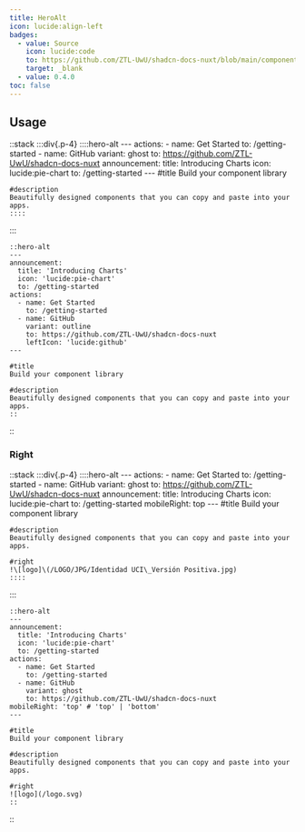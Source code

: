 ```yaml
---
title: HeroAlt
icon: lucide:align-left
badges:
  - value: Source
    icon: lucide:code
    to: https://github.com/ZTL-UwU/shadcn-docs-nuxt/blob/main/components/content/HeroAlt.vue
    target: _blank
  - value: 0.4.0
toc: false
---
```


## Usage

::stack
  :::div{.p-4}
    ::::hero-alt
    ---
    actions:
      - name: Get Started
        to: /getting-started
      - name: GitHub
        variant: ghost
        to: https://github.com/ZTL-UwU/shadcn-docs-nuxt
    announcement:
      title: Introducing Charts
      icon: lucide:pie-chart
      to: /getting-started
    ---
    #title
    Build your component library
    
    #description
    Beautifully designed components that you can copy and paste into your apps.
    ::::
  :::

```mdc
::hero-alt
---
announcement:
  title: 'Introducing Charts'
  icon: 'lucide:pie-chart'
  to: /getting-started
actions:
  - name: Get Started
    to: /getting-started
  - name: GitHub
    variant: outline
    to: https://github.com/ZTL-UwU/shadcn-docs-nuxt
    leftIcon: 'lucide:github'
---

#title
Build your component library

#description
Beautifully designed components that you can copy and paste into your apps.
::
```
::

### Right

::stack
  :::div{.p-4}
    ::::hero-alt
    ---
    actions:
      - name: Get Started
        to: /getting-started
      - name: GitHub
        variant: ghost
        to: https://github.com/ZTL-UwU/shadcn-docs-nuxt
    announcement:
      title: Introducing Charts
      icon: lucide:pie-chart
      to: /getting-started
    mobileRight: top
    ---
    #title
    Build your component library
    
    #description
    Beautifully designed components that you can copy and paste into your apps.
    
    #right
    !\[logo]\(/LOGO/JPG/Identidad UCI\_Versión Positiva.jpg)
    ::::
  :::

```mdc
::hero-alt
---
announcement:
  title: 'Introducing Charts'
  icon: 'lucide:pie-chart'
  to: /getting-started
actions:
  - name: Get Started
    to: /getting-started
  - name: GitHub
    variant: ghost
    to: https://github.com/ZTL-UwU/shadcn-docs-nuxt
mobileRight: 'top' # 'top' | 'bottom'
---

#title
Build your component library

#description
Beautifully designed components that you can copy and paste into your apps.

#right
![logo](/logo.svg)
::
```
::
